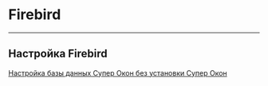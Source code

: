 # Firebird #

---

## Настройка Firebird ##

[Настройка базы данных Супер Окон без установки Супер Окон]()